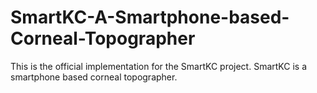 # SmartKC-A-Smartphone-based-Corneal-Topographer
This is the official implementation for the SmartKC project. SmartKC is a smartphone based corneal topographer.
